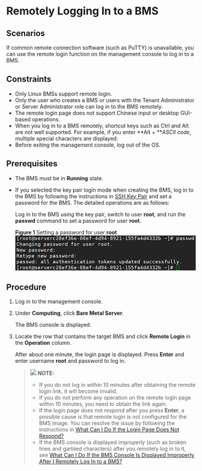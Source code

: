 # Remotely Logging In to a BMS<a name="EN-US_TOPIC_0075481007"></a>

## Scenarios<a name="section192043306319"></a>

If common remote connection software \(such as PuTTY\) is unavailable, you can use the remote login function on the management console to log in to a BMS.

## Constraints<a name="section4546057154615"></a>

-   Only Linux BMSs support remote login.
-   Only the user who creates a BMS or users with the Tenant Administrator or Server Administrator role can log in to the BMS remotely.
-   The remote login page does not support Chinese input or desktop GUI-based operations.
-   When you log in to a BMS remotely, shortcut keys such as Ctrl and Alt are not well supported. For example, if you enter  **Alt + **_ASCII code_, multiple special characters are displayed.
-   Before exiting the management console, log out of the OS.

## Prerequisites<a name="section201143143517"></a>

-   The BMS must be in  **Running**  state.
-   If you selected the key pair login mode when creating the BMS, log in to the BMS by following the instructions in  [SSH Key Pair](logging-in-to-a-bms-using-an-ssh-key-pair.md)  and set a password for the BMS. The detailed operations are as follows:

    Log in to the BMS using the key pair, switch to user  **root**, and run the  **passwd**  command to set a password for user  **root**.

    **Figure  1**  Setting a password for user  **root**<a name="fig12841654173518"></a>  
    ![](figures/setting-a-password-for-user-root.png "setting-a-password-for-user-root")


## Procedure<a name="section157410149552"></a>

1.  Log in to the management console.
2.  Under  **Computing**, click  **Bare Metal Server**.

    The BMS console is displayed.

3.  Locate the row that contains the target BMS and click  **Remote Login**  in the  **Operation**  column.

    After about one minute, the login page is displayed. Press  **Enter**  and enter username  **root**  and password to log in.

    >![](/images/icon-note.gif) **NOTE:**   
    >-   If you do not log in within 10 minutes after obtaining the remote login link, it will become invalid.  
    >-   If you do not perform any operation on the remote login page within 10 minutes, you need to obtain the link again.  
    >-   If the login page does not respond after you press  **Enter**, a possible cause is that remote login is not configured for the BMS image. You can resolve the issue by following the instructions in  [What Can I Do If the Login Page Does Not Respond?](what-can-i-do-if-the-login-page-does-not-respond.md)  
    >-   If the BMS console is displayed improperly \(such as broken lines and garbled characters\) after you remotely log in to it, see  [What Can I Do If the BMS Console Is Displayed Improperly After I Remotely Log In to a BMS?](what-can-i-do-if-the-bms-console-is-displayed-improperly-after-i-remotely-log-in-to-a-bms.md)  


